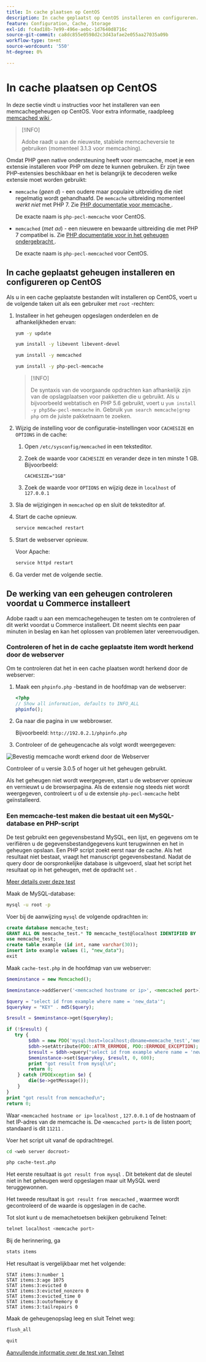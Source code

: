 ```yaml
---
title: In cache plaatsen op CentOS
description: In cache geplaatst op CentOS installeren en configureren.
feature: Configuration, Cache, Storage
exl-id: fc4ad18b-7e99-496e-aebc-1d7640d8716c
source-git-commit: ca8dc855e0598d2c3d43afae2e055aa27035a09b
workflow-type: tm+mt
source-wordcount: '550'
ht-degree: 0%

---
```


# In cache plaatsen op CentOS

In deze sectie vindt u instructies voor het installeren van een memcachegeheugen op CentOS. Voor extra informatie, raadpleeg [ memcached wiki ](https://github.com/memcached/old-wiki).

>[!INFO]
>
>Adobe raadt u aan de nieuwste, stabiele memcacheversie te gebruiken (momenteel 3.1.3 voor memcaching).

Omdat PHP geen native ondersteuning heeft voor memcache, moet je een extensie installeren voor PHP om deze te kunnen gebruiken. Er zijn twee PHP-extensies beschikbaar en het is belangrijk te decoderen welke extensie moet worden gebruikt:

- `memcache` (_geen d_) - een oudere maar populaire uitbreiding die niet regelmatig wordt gehandhaafd.
De `memcache` uitbreiding momenteel _werkt niet_ met PHP 7. Zie [ PHP documentatie voor memcache ](https://www.php.net/manual/en/book.memcache.php).

  De exacte naam is `php-pecl-memcache` voor CentOS.

- `memcached` (_met a`d`_) - een nieuwere en bewaarde uitbreiding die met PHP 7 compatibel is. Zie [ PHP documentatie voor in het geheugen ondergebracht ](https://www.php.net/manual/en/book.memcached.php).

  De exacte naam is `php-pecl-memcached` voor CentOS.

## In cache geplaatst geheugen installeren en configureren op CentOS

Als u in een cache geplaatste bestanden wilt installeren op CentOS, voert u de volgende taken uit als een gebruiker met `root` -rechten:

1. Installeer in het geheugen opgeslagen onderdelen en de afhankelijkheden ervan:

   ```bash
   yum -y update
   ```

   ```bash
   yum install -y libevent libevent-devel
   ```

   ```bash
   yum install -y memcached
   ```

   ```bash
   yum install -y php-pecl-memcache
   ```

   >[!INFO]
   >
   >De syntaxis van de voorgaande opdrachten kan afhankelijk zijn van de opslagplaatsen voor pakketten die u gebruikt. Als u bijvoorbeeld webtatisch en PHP 5.6 gebruikt, voert u `yum install -y php56w-pecl-memcache` in. Gebruik `yum search memcache|grep php` om de juiste pakketnaam te zoeken.


1. Wijzig de instelling voor de configuratie-instellingen voor `CACHESIZE` en `OPTIONS` in de cache:

   1. Open `/etc/sysconfig/memcached` in een teksteditor.
   1. Zoek de waarde voor `CACHESIZE` en verander deze in ten minste 1 GB. Bijvoorbeeld:

      ```config
      CACHESIZE="1GB"
      ```

   1. Zoek de waarde voor `OPTIONS` en wijzig deze in `localhost` of `127.0.0.1`

1. Sla de wijzigingen in `memcached` op en sluit de teksteditor af.
1. Start de cache opnieuw.

   ```bash
   service memcached restart
   ```

1. Start de webserver opnieuw.

   Voor Apache:

   ```bash
   service httpd restart
   ```

1. Ga verder met de volgende sectie.

## De werking van een geheugen controleren voordat u Commerce installeert

Adobe raadt u aan een memcachegeheugen te testen om te controleren of dit werkt voordat u Commerce installeert. Dit neemt slechts een paar minuten in beslag en kan het oplossen van problemen later vereenvoudigen.

### Controleren of het in de cache geplaatste item wordt herkend door de webserver

Om te controleren dat het in een cache plaatsen wordt herkend door de webserver:

1. Maak een `phpinfo.php` -bestand in de hoofdmap van de webserver:

   ```php
   <?php
   // Show all information, defaults to INFO_ALL
   phpinfo();
   ```

1. Ga naar die pagina in uw webbrowser.

   Bijvoorbeeld: `http://192.0.2.1/phpinfo.php`

1. Controleer of de geheugencache als volgt wordt weergegeven:

![ Bevestig memcache wordt erkend door de Webserver ](../../assets/configuration/memcache.png)

Controleer of u versie 3.0.5 of hoger uit het geheugen gebruikt.

Als het geheugen niet wordt weergegeven, start u de webserver opnieuw en vernieuwt u de browserpagina. Als de extensie nog steeds niet wordt weergegeven, controleert u of u de extensie `php-pecl-memcache` hebt geïnstalleerd.

### Een memcache-test maken die bestaat uit een MySQL-database en PHP-script

De test gebruikt een gegevensbestand MySQL, een lijst, en gegevens om te verifiëren u de gegevensbestandgegevens kunt terugwinnen en het in geheugen opslaan. Een PHP script zoekt eerst naar de cache. Als het resultaat niet bestaat, vraagt het manuscript gegevensbestand. Nadat de query door de oorspronkelijke database is uitgevoerd, slaat het script het resultaat op in het geheugen, met de opdracht `set` .

[ Meer details over deze test ](https://www.digitalocean.com/community/tutorials/how-to-install-and-use-memcache-on-ubuntu-12-04)

Maak de MySQL-database:

```bash
mysql -u root -p
```

Voer bij de aanwijzing `mysql` de volgende opdrachten in:

```sql
create database memcache_test;
GRANT ALL ON memcache_test.* TO memcache_test@localhost IDENTIFIED BY 'memcache_test';
use memcache_test;
create table example (id int, name varchar(30));
insert into example values (1, "new_data");
exit
```

Maak `cache-test.php` in de hoofdmap van uw webserver:

```php
$meminstance = new Memcached();

$meminstance->addServer('<memcached hostname or ip>', <memcached port>);

$query = "select id from example where name = 'new_data'";
$querykey = "KEY" . md5($query);

$result = $meminstance->get($querykey);

if (!$result) {
   try {
        $dbh = new PDO('mysql:host=localhost;dbname=memcache_test','memcache_test','memcache_test');
        $dbh->setAttribute(PDO::ATTR_ERRMODE, PDO::ERRMODE_EXCEPTION);
        $result = $dbh->query("select id from example where name = 'new_data'")->fetch();
        $meminstance->set($querykey, $result, 0, 600);
        print "got result from mysql\n";
        return 0;
    } catch (PDOException $e) {
        die($e->getMessage());
    }
}
print "got result from memcached\n";
return 0;
```

Waar `<memcached hostname or ip>` `localhost` , `127.0.0.1` of de hostnaam of het IP-adres van de memcache is. De `<memcached port>` is de listen poort; standaard is dit `11211` .

Voer het script uit vanaf de opdrachtregel.

```bash
cd <web server docroot>
```

```bash
php cache-test.php
```

Het eerste resultaat is `got result from mysql` . Dit betekent dat de sleutel niet in het geheugen werd opgeslagen maar uit MySQL werd teruggewonnen.

Het tweede resultaat is `got result from memcached` , waarmee wordt gecontroleerd of de waarde is opgeslagen in de cache.

Tot slot kunt u de memachetoetsen bekijken gebruikend Telnet:

```bash
telnet localhost <memcache port>
```

Bij de herinnering, ga

```bash
stats items
```

Het resultaat is vergelijkbaar met het volgende:

```
STAT items:3:number 1
STAT items:3:age 1075
STAT items:3:evicted 0
STAT items:3:evicted_nonzero 0
STAT items:3:evicted_time 0
STAT items:3:outofmemory 0
STAT items:3:tailrepairs 0
```

Maak de geheugenopslag leeg en sluit Telnet weg:

```bash
flush_all
```

```bash
quit
```

[ Aanvullende informatie over de test van Telnet ](https://darkcoding.net/software/memcached-list-all-keys/)

